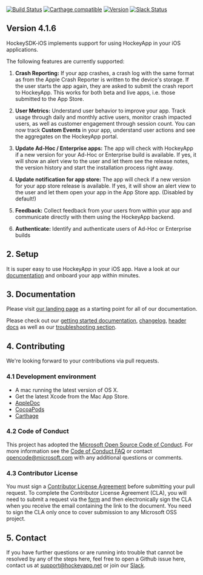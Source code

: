 [![Build Status](https://travis-ci.org/bitstadium/HockeySDK-iOS.svg?branch=master)](https://travis-ci.org/bitstadium/HockeySDK-iOS)
[![Carthage compatible](https://img.shields.io/badge/Carthage-compatible-4BC51D.svg?style=flat)](https://github.com/Carthage/Carthage)
[![Version](http://cocoapod-badges.herokuapp.com/v/HockeySDK/badge.png)](http://cocoadocs.org/docsets/HockeySDK)
[![Slack Status](https://slack.hockeyapp.net/badge.svg)](https://slack.hockeyapp.net)

## Version 4.1.6

HockeySDK-iOS implements support for using HockeyApp in your iOS applications.

The following features are currently supported:

1. **Crash Reporting:** If your app crashes, a crash log with the same format as from the Apple Crash Reporter is written to the device's storage. If the user starts the app again, they are asked to submit the crash report to HockeyApp. This works for both beta and live apps, i.e. those submitted to the App Store.

2. **User Metrics:** Understand user behavior to improve your app. Track usage through daily and monthly active users, monitor crash impacted users, as well as customer engagement through session count. You can now track **Custom Events** in your app, understand user actions and see the aggregates on the HockeyApp portal.

3. **Update Ad-Hoc / Enterprise apps:** The app will check with HockeyApp if a new version for your Ad-Hoc or Enterprise build is available. If yes, it will show an alert view to the user and let them see the release notes, the version history and start the installation process right away. 

4. **Update notification for app store:** The app will check if a new version for your app store release is available. If yes, it will show an alert view to the user and let them open your app in the App Store app. (Disabled by default!)

5. **Feedback:** Collect feedback from your users from within your app and communicate directly with them using the HockeyApp backend.

6. **Authenticate:** Identify and authenticate users of Ad-Hoc or Enterprise builds

## 2. Setup

It is super easy to use HockeyApp in your iOS app. Have a look at our [documentation]() and onboard your app within minutes.

## 3. Documentation

Please visit [our landing page](https://www.hockeyapp.net/help/sdk/ios/4.1.6/index.html) as a starting point for all of our documentation.

Please check out our [getting started documentation](https://www.hockeyapp.net/help/sdk/ios/4.1.6/docs/docs/Guide-Installation-Setup.html), [changelog](http://www.hockeyapp.net/help/sdk/ios/4.1.6/docs/docs/Changelog.html), [header docs](https://www.hockeyapp.net/help/sdk/ios/4.1.6/index.html) as well as our [troubleshooting section](https://www.hockeyapp.net/help/sdk/ios/4.1.6/docs/docs/Guide-Installation-Setup.html#troubleshooting).

## 4. Contributing

We're looking forward to your contributions via pull requests.

### 4.1 Development environment

* A mac running the latest version of OS X.
* Get the latest Xcode from the Mac App Store.
* [AppleDoc](https://github.com/tomaz/appledoc) 
* [CocoaPods](https://cocoapods.org/)
* [Carthage](https://github.com/Carthage/Carthage)

### 4.2 Code of Conduct

This project has adopted the [Microsoft Open Source Code of Conduct](https://opensource.microsoft.com/codeofconduct/). For more information see the [Code of Conduct FAQ](https://opensource.microsoft.com/codeofconduct/faq/) or contact [opencode@microsoft.com](mailto:opencode@microsoft.com) with any additional questions or comments.

### 4.3 Contributor License

You must sign a [Contributor License Agreement](https://cla.microsoft.com/) before submitting your pull request. To complete the Contributor License Agreement (CLA), you will need to submit a request via the [form](https://cla.microsoft.com/) and then electronically sign the CLA when you receive the email containing the link to the document. You need to sign the CLA only once to cover submission to any Microsoft OSS project. 

## 5. Contact

If you have further questions or are running into trouble that cannot be resolved by any of the steps here, feel free to open a Github issue here, contact us at [support@hockeyapp.net](mailto:support@hockeyapp.net) or join our [Slack](https://slack.hockeyapp.net).
